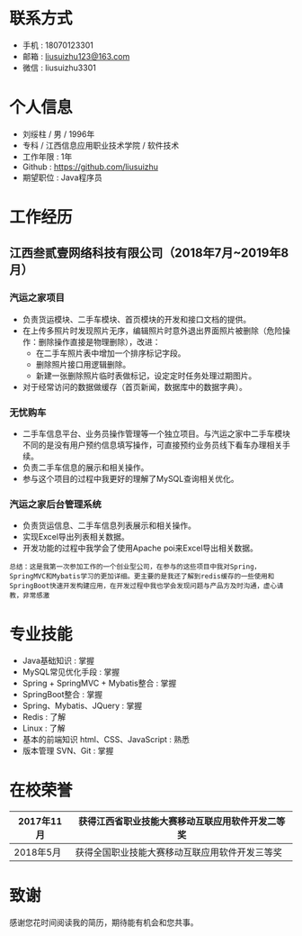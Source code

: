# 联系方式
- 手机 : 18070123301
- 邮箱 : liusuizhu123@163.com
- 微信 : liusuizhu3301
# 个人信息
- 刘绥柱 / 男 / 1996年
- 专科 / 江西信息应用职业技术学院 / 软件技术
- 工作年限 : 1年
- Github : https://github.com/liusuizhu
- 期望职位 : Java程序员
# 工作经历
## 江西叁贰壹网络科技有限公司（2018年7月~2019年8月）
### **汽运之家项目**
* 负责货运模块、二手车模块、首页模块的开发和接口文档的提供。
* 在上传多照片时发现照片无序，编辑照片时意外退出界面照片被删除（危险操作：删除操作直接是物理删除），改进：
  * 在二手车照片表中增加一个排序标记字段。
  * 删除照片接口用逻辑删除。
  * 新建一张删除照片临时表做标记，设定定时任务处理过期图片。
* 对于经常访问的数据做缓存（首页新闻，数据库中的数据字典）。
### **无忧购车**
* 二手车信息平台、业务员操作管理等一个独立项目。与汽运之家中二手车模块不同的是没有用户预约信息填写操作，可直接预约业务员线下看车办理相关手续。
* 负责二手车信息的展示和相关操作。
* 参与这个项目的过程中我更好的理解了MySQL查询相关优化。
### **汽运之家后台管理系统**
* 负责货运信息、二手车信息列表展示和相关操作。
* 实现Excel导出列表相关数据。
* 开发功能的过程中我学会了使用Apache poi来Excel导出相关数据。
```text
总结：这是我第一次参加工作的一个创业型公司，在参与的这些项目中我对Spring，SpringMVC和Mybatis学习的更加详细。更主要的是我还了解到redis缓存的一些使用和SpringBoot快速开发构建应用，在开发过程中我也学会发现问题与产品方及时沟通，虚心请教，非常感激
```
# 专业技能
- Java基础知识 : 掌握
- MySQL常见优化手段 : 掌握
- Spring + SpringMVC + Mybatis整合 : 掌握
- SpringBoot整合 : 掌握
- Spring、Mybatis、JQuery : 掌握
- Redis : 了解
- Linux : 了解
- 基本的前端知识 html、CSS、JavaScript : 熟悉
- 版本管理 SVN、Git : 掌握
# 在校荣誉
| 2017年11月 | 获得江西省职业技能大赛移动互联应用软件开发二等奖 |
| --- | --- |
| 2018年5月 | 获得全国职业技能大赛移动互联应用软件开发三等奖 |
# 致谢
感谢您花时间阅读我的简历，期待能有机会和您共事。